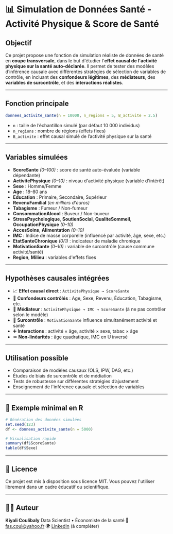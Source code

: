 
# 📊 Simulation de Données Santé - Activité Physique & Score de Santé

## Objectif

Ce projet propose une fonction de simulation réaliste de données de santé en **coupe transversale**, dans le but d'étudier l'**effet causal de l'activité physique sur la santé auto-déclarée**. Il permet de tester des modèles d’inférence causale avec différentes stratégies de sélection de variables de contrôle, en incluant des **confondeurs légitimes**, des **médiateurs**, des **variables de surcontrôle**, et des **interactions réalistes**.

---

## Fonction principale

```r
donnees_activite_sante(n = 10000, n_regions = 5, B_activite = 2.5)
````

* `n` : taille de l’échantillon simulé (par défaut 10 000 individus)
* `n_regions` : nombre de régions (effets fixes)
* `B_activite` : effet causal simulé de l’activité physique sur la santé

---

## Variables simulées

* **ScoreSante** *(0–100)* : score de santé auto-évaluée (variable dépendante)
* **ActivitePhysique** *(0–10)* : niveau d'activité physique (variable d'intérêt)
* **Sexe** : Homme/Femme
* **Age** : 18–80 ans
* **Education** : Primaire, Secondaire, Supérieur
* **RevenuFamilial** *(en milliers d'euros)*
* **Tabagisme** : Fumeur / Non-fumeur
* **ConsommationAlcool** : Buveur / Non-buveur
* **StressPsychologique**, **SoutienSocial**, **QualiteSommeil**, **OccupationPhysique** *(0–10)*
* **AccesSoins**, **Alimentation** *(0–10)*
* **IMC** : Indice de masse corporelle (influencé par activité, âge, sexe, etc.)
* **EtatSanteChronique** *(0/1)* : indicateur de maladie chronique
* **MotivationSante** *(0–10)* : variable de surcontrôle (cause commune activité/santé)
* **Region**, **Milieu** : variables d'effets fixes

---

##  Hypothèses causales intégrées

* 📈 **Effet causal direct** : `ActivitePhysique → ScoreSante`
* 🧩 **Confondeurs contrôlés** : Age, Sexe, Revenu, Éducation, Tabagisme, etc.
* 🔄 **Médiateur** : `ActivitePhysique → IMC → ScoreSante` (à ne pas contrôler selon le modèle)
* 🚫 **Surcontrôle** : `MotivationSante` influence simultanément activité et santé
* ➕ **Interactions** : activité × âge, activité × sexe, tabac × âge
* ♒ **Non-linéarités** : âge quadratique, IMC en U inversé

---

## Utilisation possible

* Comparaison de modèles causaux (OLS, IPW, DAG, etc.)
* Études de biais de surcontrôle et de médiation
* Tests de robustesse sur différentes stratégies d’ajustement
* Enseignement de l'inférence causale et sélection de variables

---

## 📁 Exemple minimal en R

```r
# Génération des données simulées
set.seed(123)
df <- donnees_activite_sante(n = 5000)

# Visualisation rapide
summary(df$ScoreSante)
table(df$Sexe)
```

---

## 📝 Licence

Ce projet est mis à disposition sous licence MIT. Vous pouvez l'utiliser librement dans un cadre éducatif ou scientifique.

---

## 🙋‍♂️ Auteur

**Kiyali Coulibaly**
Data Scientist • Économiste de la santé
📧 [fas.coul@yahoo.fr](mailto:fas.coul@yahoo.fr)
🌍 [LinkedIn](https://www.linkedin.com/) (à compléter)

